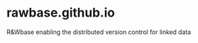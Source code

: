 rawbase.github.io
=================

R&amp;Wbase enabling the distributed version control for linked data